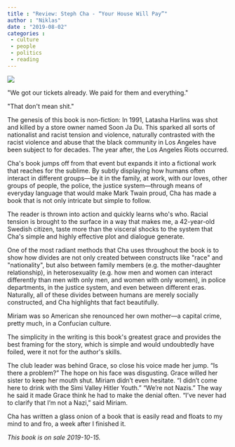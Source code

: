 ```yaml
---
title : "Review: Steph Cha - “Your House Will Pay”"
author : "Niklas"
date : "2019-08-02"
categories : 
 - culture
 - people
 - politics
 - reading
---
```


![](https://niklasblog.com/wp-content/9780062868855_f0cc9.jpg)

"We got our tickets already. We paid for them and everything."  
  
"That don't mean shit."

The genesis of this book is non-fiction: In 1991, Latasha Harlins was shot and killed by a store owner named Soon Ja Du. This sparked all sorts of nationalist and racist tension and violence, naturally contrasted with the racist violence and abuse that the black community in Los Angeles have been subject to for decades. The year after, the Los Angeles Riots occurred.

Cha's book jumps off from that event but expands it into a fictional work that reaches for the sublime. By subtly displaying how humans often interact in different groups—be it in the family, at work, with our loves, other groups of people, the police, the justice system—through means of everyday language that would make Mark Twain proud, Cha has made a book that is not only intricate but simple to follow.

The reader is thrown into action and quickly learns who's who. Racial tension is brought to the surface in a way that makes me, a 42-year-old Swedish citizen, taste more than the visceral shocks to the system that Cha's simple and highly effective plot and dialogue generate.

One of the most radiant methods that Cha uses throughout the book is to show how divides are not only created between constructs like "race" and "nationality", but also between family members (e.g. the mother-daughter relationship), in heterosexuality (e.g. how men and women can interact differently than men with only men, and women with only women), in police departments, in the justice system, and even between different eras. Naturally, all of these divides between humans are merely socially constructed, and Cha highlights that fact beautifully.

Miriam was so American she renounced her own mother—a capital crime, pretty much, in a Confucian culture.

The simplicity in the writing is this book's greatest grace and provides the best framing for the story, which is simple and would undoubtedly have foiled, were it not for the author's skills.

The club leader was behind Grace, so close his voice made her jump. “Is there a problem?” The hope on his face was disgusting. Grace willed her sister to keep her mouth shut. Miriam didn’t even hesitate. “I didn’t come here to drink with the Simi Valley Hitler Youth.” “We’re not Nazis.” The way he said it made Grace think he had to make the denial often. “I’ve never had to clarify that I’m not a Nazi,” said Miriam.

Cha has written a glass onion of a book that is easily read and floats to my mind to and fro, a week after I finished it.

_This book is on sale 2019-10-15._
